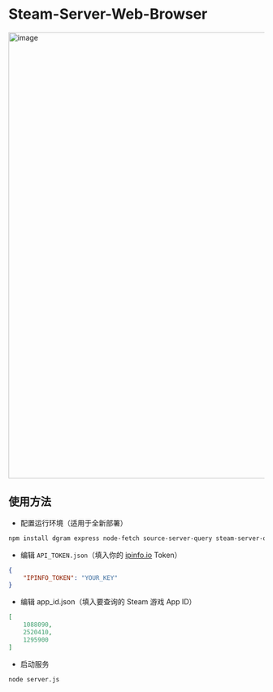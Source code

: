 # Steam-Server-Web-Browser

<img width="1896" height="879" alt="image" src="https://github.com/user-attachments/assets/36ab514f-fa75-40db-984f-a57a91cf24c1" />

## 使用方法

- 配置运行环境（适用于全新部署）
```bash
npm install dgram express node-fetch source-server-query steam-server-query ws
```

- 编辑 `API_TOKEN.json`（填入你的 [ipinfo.io](https://ipinfo.io) Token）
```json
{
    "IPINFO_TOKEN": "YOUR_KEY"
}
```

- 编辑 app_id.json（填入要查询的 Steam 游戏 App ID）

```json
[
    1088090,
    2520410,
    1295900
]  
```

- 启动服务

```bash
node server.js
```
